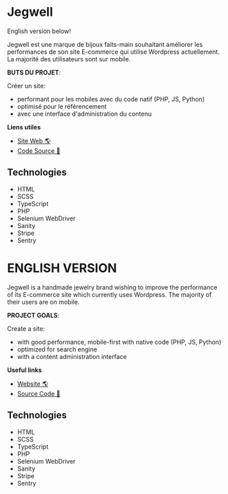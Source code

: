 # Jegwell

English version below!

Jegwell est une marque de bijoux faits-main souhaitant améliorer les performances de son site E-commerce qui utilise Wordpress actuellement. La majorité des utilisateurs sont sur mobile.

**BUTS DU PROJET**:

Créer un site:

- performant pour les mobiles avec du code natif (PHP, JS, Python)
- optimisé pour le référencement
- avec une interface d'administration du contenu

**Liens utiles**

- [Site Web 🌎](https://jegwell.fr)
- [Code Source 📖](https://github.com/BenjaminLesne/Jegwell/)

## Technologies

- HTML
- SCSS
- TypeScript
- PHP
- Selenium WebDriver
- Sanity
- Stripe
- Sentry

# ENGLISH VERSION

Jegwell is a handmade jewelry brand wishing to improve the performance of its E-commerce site which currently uses Wordpress. The majority of their users are on mobile.

**PROJECT GOALS**:

Create a site:

- with good performance, mobile-first with native code (PHP, JS, Python)
- optimized for search engine
- with a content administration interface

**Useful links**

- [Website 🌎](https://jegwell.fr)
- [Source Code 📖](https://github.com/BenjaminLesne/Jegwell/)

## Technologies

- HTML
- SCSS
- TypeScript
- PHP
- Selenium WebDriver
- Sanity
- Stripe
- Sentry
